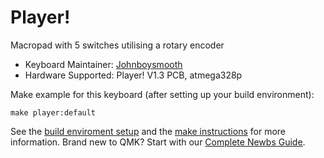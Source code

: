 # Player!

Macropad with 5 switches utilising a rotary encoder 

* Keyboard Maintainer: [Johnboysmooth](https://github.com/Johnboysmooth)
* Hardware Supported: Player! V1.3 PCB, atmega328p

Make example for this keyboard (after setting up your build environment):
	
	make player:default

See the [build enviroment setup](https://docs.qmk.fm/#/getting_started_build_tools) and the [make instructions](https://docs.qmk.fm/#/getting_started_make_guide) for more information. Brand new to QMK? Start with our [Complete Newbs Guide](https://docs.qmk.fm/#/newbs).
